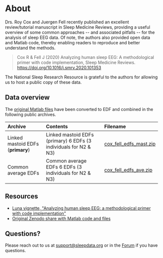 # About

Drs. Roy Cox and Juergen Fell recently published an excellent review/tutorial manuscript in Sleep Medicine Reviews, providing a useful overview of some common approaches -- and associated pitfalls -- for the analysis of sleep EEG data. Of note, the authors also provided open data and Matlab code, thereby enabling readers to reproduce and better understand the methods.

> Cox R & Fell J (2020) Analyzing human sleep EEG: A methodological primer with code implementation, Sleep Medicine Reviews. https://doi.org/10.1016/j.smrv.2020.101353

The National Sleep Research Resource is grateful to the authors for allowing us to host a public copy of these data.

## Data overview

The [original Matlab files](https://zenodo.org/record/3929730#.XyAQ3S-z3dc) have been converted to EDF and combined in the following public archives.

| Archive                           | Contents                                                         | Filename                               |
|:----------------------------------|:-----------------------------------------------------------------|:---------------------------------------|
| Linked mastoid EDFs (**primary**) | Linked mastoid EDFs (primary) 6 EDFs (3 individuals for N2 & N3) | [cox_fell_edfs_mast.zip](https://sleepdata.org/datasets/coxfell2020/files/m/browser/cox_fell_edfs_mast.zip) |
| Common average EDFs               | Common average EDFs 6 EDFs (3 individuals for N2 & N3)           | [cox_fell_edfs_ave.zip](https://sleepdata.org/datasets/coxfell2020/files/m/browser/cox_fell_edfs_ave.zip)   |

## Resources

- [Luna vignette, "Analyzing human sleep EEG: a methodological primer with code implementation"](http://zzz.bwh.harvard.edu/luna/vignettes/rcox/)
- [Original Zenodo share with Matlab code and files](https://zenodo.org/record/3929730#.XyAQ3S-z3dc)

## Questions?

Please reach out to us at support@sleepdata.org or in the [Forum](https://sleepdata.org/forum) if you have questions.
